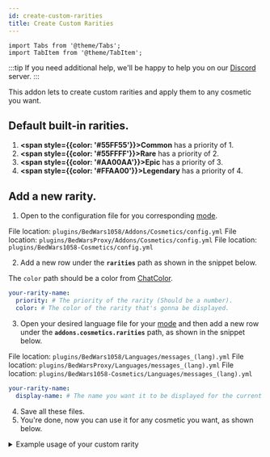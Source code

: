 ```yaml
---
id: create-custom-rarities
title: Create Custom Rarities
---
```


```mdx-code-block
import Tabs from '@theme/Tabs';
import TabItem from '@theme/TabItem';
```

:::tip
If you need additional help, we'll be happy to help you on our [Discord](https://mher.club/discord) server.
:::

This addon lets to create custom rarities and apply them to any cosmetic you want.

## Default built-in rarities.

1. **<span style={{color: '#55FF55'}}>Common</span>** has a priority of 1.
2. **<span style={{color: '#55FFFF'}}>Rare</span>** has a priority of 2.
3. **<span style={{color: '#AA00AA'}}>Epic</span>** has a priority of 3.
4. **<span style={{color: '#FFAA00'}}>Legendary</span>** has a priority of 4.

## Add a new rarity.

1. Open to the configuration file for you corresponding [mode](../compatibility.md#dependencies).

<Tabs groupId="dependency-plugin">
    <TabItem value="bedwars1058" label="BedWars1058">
    File location: <code>plugins/BedWars1058/Addons/Cosmetics/config.yml</code>
    </TabItem>
    <TabItem value="bedwarsproxy" label="BedWarsProxy">
    File location: <code>plugins/BedWarsProxy/Addons/Cosmetics/config.yml</code>
    </TabItem>
    <TabItem value="standalone" label="Standalone">
    File location: <code>plugins/BedWars1058-Cosmetics/config.yml</code>
    </TabItem>
</Tabs>

2. Add a new row under the **`rarities`** path as shown in the snippet below.
   
The `color` path should be a color from [ChatColor](https://hub.spigotmc.org/javadocs/spigot/org/bukkit/ChatColor.html).

```yml title="config.yml (snippet)"
your-rarity-name:
  priority: # The priority of the rarity (Should be a number).
  color: # The color of the rarity that's gonna be displayed.
```
3. Open your desired language file for your [mode](../../compatibility#dependencies) and then add a new row under the **`addons.cosmetics.rarities`** path, as shown in the snippet below.

<Tabs groupId="dependency">
    <TabItem value="bedwars1058" label="BedWars1058">
    File location: <code>plugins/BedWars1058/Languages/messages_(lang).yml</code>
    </TabItem>
    <TabItem value="bedwarsproxy" label="BedWarsProxy">
    File location: <code>plugins/BedWarsProxy/Languages/messages_(lang).yml</code>
    </TabItem>
    <TabItem value="standalone" label="Standalone">
    File location: <code>plugins/BedWars1058-Cosmetics/Languages/messages_(lang).yml</code>
    </TabItem>
</Tabs>

```yml title="messages_(lang).yml (snippet)"
your-rarity-name:
  display-name: # The name you want it to be displayed for the current language.
```

4. Save all these files.
5. You're done, now you can use it for any cosmetic you want, as shown below.


<details>

<summary>Example usage of your custom rarity</summary>

```yml
example-cosmetic:
  enabled: true
  material: DIAMOND_BLOCK
  amount: 1
  enchanted: true
  price: 500000
  rarity: your-rarity-name
```

</details>

